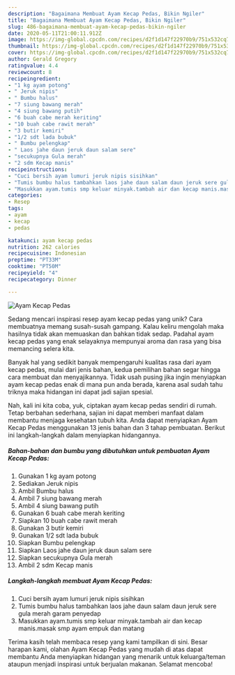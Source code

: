 ```yaml
---
description: "Bagaimana Membuat Ayam Kecap Pedas, Bikin Ngiler"
title: "Bagaimana Membuat Ayam Kecap Pedas, Bikin Ngiler"
slug: 486-bagaimana-membuat-ayam-kecap-pedas-bikin-ngiler
date: 2020-05-11T21:00:11.912Z
image: https://img-global.cpcdn.com/recipes/d2f1d147f22970b9/751x532cq70/ayam-kecap-pedas-foto-resep-utama.jpg
thumbnail: https://img-global.cpcdn.com/recipes/d2f1d147f22970b9/751x532cq70/ayam-kecap-pedas-foto-resep-utama.jpg
cover: https://img-global.cpcdn.com/recipes/d2f1d147f22970b9/751x532cq70/ayam-kecap-pedas-foto-resep-utama.jpg
author: Gerald Gregory
ratingvalue: 4.4
reviewcount: 8
recipeingredient:
- "1 kg ayam potong"
- " Jeruk nipis"
- " Bumbu halus"
- "7 siung bawang merah"
- "4 siung bawang putih"
- "6 buah cabe merah keriting"
- "10 buah cabe rawit merah"
- "3 butir kemiri"
- "1/2 sdt lada bubuk"
- " Bumbu pelengkap"
- " Laos jahe daun jeruk daun salam sere"
- "secukupnya Gula merah"
- "2 sdm Kecap manis"
recipeinstructions:
- "Cuci bersih ayam lumuri jeruk nipis sisihkan"
- "Tumis bumbu halus tambahkan laos jahe daun salam daun jeruk sere gula merah garam penyedap"
- "Masukkan ayam.tumis smp keluar minyak.tambah air dan kecap manis.masak smp ayam empuk dan matang"
categories:
- Resep
tags:
- ayam
- kecap
- pedas

katakunci: ayam kecap pedas 
nutrition: 262 calories
recipecuisine: Indonesian
preptime: "PT33M"
cooktime: "PT50M"
recipeyield: "4"
recipecategory: Dinner

---
```



![Ayam Kecap Pedas](https://img-global.cpcdn.com/recipes/d2f1d147f22970b9/751x532cq70/ayam-kecap-pedas-foto-resep-utama.jpg)

Sedang mencari inspirasi resep ayam kecap pedas yang unik? Cara membuatnya memang susah-susah gampang. Kalau keliru mengolah maka hasilnya tidak akan memuaskan dan bahkan tidak sedap. Padahal ayam kecap pedas yang enak selayaknya mempunyai aroma dan rasa yang bisa memancing selera kita.



Banyak hal yang sedikit banyak mempengaruhi kualitas rasa dari ayam kecap pedas, mulai dari jenis bahan, kedua pemilihan bahan segar hingga cara membuat dan menyajikannya. Tidak usah pusing jika ingin menyiapkan ayam kecap pedas enak di mana pun anda berada, karena asal sudah tahu triknya maka hidangan ini dapat jadi sajian spesial.


Nah, kali ini kita coba, yuk, ciptakan ayam kecap pedas sendiri di rumah. Tetap berbahan sederhana, sajian ini dapat memberi manfaat dalam membantu menjaga kesehatan tubuh kita. Anda dapat menyiapkan Ayam Kecap Pedas menggunakan 13 jenis bahan dan 3 tahap pembuatan. Berikut ini langkah-langkah dalam menyiapkan hidangannya.

<!--inarticleads1-->

##### Bahan-bahan dan bumbu yang dibutuhkan untuk pembuatan Ayam Kecap Pedas:

1. Gunakan 1 kg ayam potong
1. Sediakan  Jeruk nipis
1. Ambil  Bumbu halus
1. Ambil 7 siung bawang merah
1. Ambil 4 siung bawang putih
1. Gunakan 6 buah cabe merah keriting
1. Siapkan 10 buah cabe rawit merah
1. Gunakan 3 butir kemiri
1. Gunakan 1/2 sdt lada bubuk
1. Siapkan  Bumbu pelengkap
1. Siapkan  Laos jahe daun jeruk daun salam sere
1. Siapkan secukupnya Gula merah
1. Ambil 2 sdm Kecap manis




<!--inarticleads2-->

##### Langkah-langkah membuat Ayam Kecap Pedas:

1. Cuci bersih ayam lumuri jeruk nipis sisihkan
1. Tumis bumbu halus tambahkan laos jahe daun salam daun jeruk sere gula merah garam penyedap
1. Masukkan ayam.tumis smp keluar minyak.tambah air dan kecap manis.masak smp ayam empuk dan matang




Terima kasih telah membaca resep yang kami tampilkan di sini. Besar harapan kami, olahan Ayam Kecap Pedas yang mudah di atas dapat membantu Anda menyiapkan hidangan yang menarik untuk keluarga/teman ataupun menjadi inspirasi untuk berjualan makanan. Selamat mencoba!
